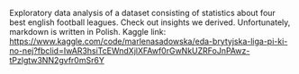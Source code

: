 Exploratory data analysis of a dataset consisting of statistics about four best english football leagues. Check out insights we derived.
Unfortunately, markdown is written in Polish.
Kaggle link:
https://www.kaggle.com/code/marlenasadowska/eda-brytyjska-liga-pi-ki-no-nej?fbclid=IwAR3hsiTcEWndXjlXFAwf0rGwNkUZRFoJnPAwz-tPzlgtw3NN2gvfr0mSr6Y
